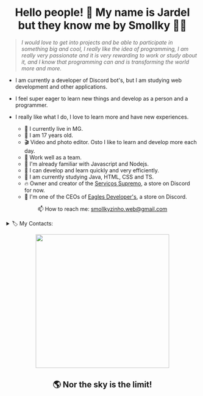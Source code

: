 <h1 align='center'>
 Hello people! 👋 My name is Jardel but they know me by Smollky 👨‍💻
</h1>

> *I would love to get into projects and be able to participate in something big and cool, I really like the idea of programming, I am really very passionate and it is very rewarding to work or study about it, and I know that programming can and is transforming the world more and more.*

- I am currently a developer of Discord bot's, but I am studying web development and other applications.

- I feel super eager to learn new things and develop as a person and a programmer.

- I really like what I do, I love to learn more and have new experiences.

   - 🧳 I currently live in MG.
   - 💫 I am 17 years old.
   - 🎬 Video and photo editor. Osto I like to learn and develop more each day.
   - 🤝 Work well as a team.
   - 🚀 I'm already familiar with Javascript and Nodejs.
   - 🎯 I can develop and learn quickly and very efficiently.
   - 🌱 I am currently studying Java, HTML, CSS and TS.
   - 🔥 Owner and creator of the [Serviços Supremo](https://discord.gg/nucdu6WPxf), a store on Discord for now.
   - 🔭 I'm one of the CEOs of [Eagles Developer's](https://discord.gg/jqskQJ4SQ9), a store on Discord.

<p align='center'>
  📫 How to reach me: <a href='mailto:smollkyzinho.web@gmail.com'>smollkyzinho.web@gmail.com</a>
</p>


<details>
 <p aling='center'>
  <summary>🏷️ My Contacts: </summary>

[![Twitter Badge](https://img.shields.io/badge/-Twitter-00BFFF?style=flat-square&labelColor=00BFFF&logo=twitter&logoColor=white&link=https://twitter.com/Smollkyzinho)](https://twitter.com/Smollkyzinho) 
[![Instagram Badge](https://img.shields.io/badge/-Instagram-FF00FF?style=flat-square&logo=Instagram&logoColor=white&link=https://instagram.com/smollkyzinho?igshid=186tot3a0373c)](https://instagram.com/smollkyzinho?igshid=186tot3a0373c)
[![TikTok Badge](https://img.shields.io/badge/TikTok-000000?style=flat-square&logo=tiktok&logoColor=white=https://www.tiktok.com/@smollkyzinho)](https://www.tiktok.com/@smollkyzinho)
[![Twitch Badge](https://img.shields.io/badge/Twitch-9146FF?style=flat-square&logo=Twitch&logoColor=white&link=https://www.twitch.tv/smollkyzinho)](
https://www.twitch.tv/smollkyzinho)
[![Spotify Badge](https://img.shields.io/badge/Spotify-1ED760??style=flat-square&logo=Spotify&logoColor=white&link=https://open.spotify.com/user/3yd0h5mhvxz26lnaronbydwgv?si=rdzptMbYTuORYMA89iyT4Q)](
https://open.spotify.com/user/3yd0h5mhvxz26lnaronbydwgv?si=rdzptMbYTuORYMA89iyT4Q)
[![Gmail Badge](https://img.shields.io/badge/-Gmail-FF0000?style=flat-square&logo=Gmail&logoColor=white&link=mailto:smollkyzinho.web@gmail.com)](mailto:smollkyzinho.web@gmail.com)
[![Reddit Badge](https://img.shields.io/badge/Reddit-FF4500?style=flat-square&labelColor=FF4500&logo=Reddit&logoColor=white&link=https://www.reddit.com/u/Smollkyzinho?utm_medium=android_app&utm_source=share)](
https://www.reddit.com/u/Smollkyzinho?utm_medium=android_app&utm_source=share)
[![Xbox Badge](https://img.shields.io/badge/Xbox-107C10?style=flat-square&labelColor=107C10&logo=xbox&logoColor=white&link=https://account.xbox.com/pt-br/profile?gamertag=Smollkyzinho?utm_medium=android_app&utm_source=share)](
https://account.xbox.com/pt-br/profile?gamertag=Smollkyzinho)
</p>
</details>


<p align='center'>
  <a href="#"><img src="https://github-readme-stats.vercel.app/api?username=Smollkyzinho&show_icons=true&count_private=true&theme=dark" width="350"></a>
</p>
<h2 align='center'>
  🌎 Nor the sky is the limit!
</h2>

